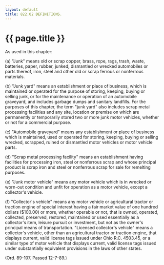 ```yaml
---
layout: default 
title: 822.02 DEFINITIONS.
---
```


{{ page.title }}
================

As used in this chapter:

​(a) "Junk" means old or scrap copper, brass, rope, rags, trash, waste,
batteries, paper, rubber, junked, dismantled or wrecked automobiles or
parts thereof, iron, steel and other old or scrap ferrous or nonferrous
materials.

​(b) "Junk yard" means an establishment or place of business, which is
maintained or operated for the purpose of storing, keeping, buying or
selling junk, or for the maintenance or operation of an automobile
graveyard, and includes garbage dumps and sanitary landfills. For the
purposes of this chapter, the term "junk yard" also includes scrap metal
processing facilities and any site, location or premise on which are
permanently or temporarily stored two or more junk motor vehicles,
whether or not for a commercial purpose.

​(c) "Automobile graveyard" means any establishment or place of business
which is maintained, used or operated for storing, keeping, buying or
selling wrecked, scrapped, ruined or dismantled motor vehicles or motor
vehicle parts.

​(d) "Scrap metal processing facility" means an establishment having
facilities for processing iron, steel or nonferrous scrap and whose
principal product is scrap iron and steel or nonferrous scrap for sale
for remelting purposes.

​(e) "Junk motor vehicle" means any motor vehicle which is in wrecked or
worn-out condition and unfit for operation as a motor vehicle, except a
collector's vehicle.

​(f) "Collector's vehicle" means any motor vehicle or agricultural
tractor or traction engine of special interest having a fair market
value of one hundred dollars (\$100.00) or more, whether operable or
not, that is owned, operated, collected, preserved, restored, maintained
or used essentially as a collector's item, leisure pursuit or
investment, but not as the owner's principal means of transportation.
"Licensed collector's vehicle" means a collector's vehicle, other than
an agricultural tractor or traction engine, that displays current, valid
license tags issued under Ohio R.C. 4503.45, or a similar type of motor
vehicle that displays current, valid license tags issued under
substantially equivalent provisions in the laws of other states.

(Ord. 89-107. Passed 12-7-89.)
